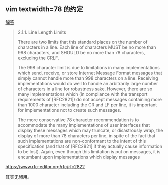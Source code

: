## vim textwidth=78 的约定

[解答](http://stackoverflow.com/questions/28026110/what-is-the-reason-origin-of-textwidth-78-rather-than-80)

> 2.1.1. Line Length Limits
>
>  There are two limits that this standard places on the number of
>  characters in a line. Each line of characters MUST be no more than
>  998 characters, and SHOULD be no more than 78 characters, excluding
>  the CRLF.
>
>  The 998 character limit is due to limitations in many implementations
>  which send, receive, or store Internet Message Format messages that
>  simply cannot handle more than 998 characters on a line. Receiving
>  implementations would do well to handle an arbitrarily large number
>  of characters in a line for robustness sake. However, there are so
>  many implementations which (in compliance with the transport
>  requirements of [RFC2821]) do not accept messages containing more
>  than 1000 character including the CR and LF per line, it is important
>  for implementations not to create such messages.
>
>  The more conservative 78 character recommendation is to accommodate
>  the many implementations of user interfaces that display these
>  messages which may truncate, or disastrously wrap, the display of
>  more than 78 characters per line, in spite of the fact that such
>  implementations are non-conformant to the intent of this
>  specification (and that of [RFC2821] if they actually cause
>  information to be lost). Again, even though this limitation is put on
>  messages, it is encumbant upon implementations which display messages

https://www.rfc-editor.org/rfc/rfc2822

其实无卵用。

